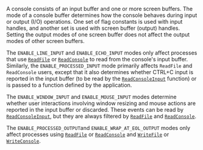 A console consists of an input buffer and one or more screen buffers. The mode of a console buffer determines how the console behaves during input or output (I/O) operations. One set of flag constants is used with input handles, and another set is used with screen buffer (output) handles. Setting the output modes of one screen buffer does not affect the output modes of other screen buffers.

The `ENABLE_LINE_INPUT` and `ENABLE_ECHO_INPUT` modes only affect processes that use [`ReadFile`](https://msdn.microsoft.com/library/windows/desktop/aa365467) or [`ReadConsole`](../readconsole.md) to read from the console's input buffer. Similarly, the `ENABLE_PROCESSED_INPUT` mode primarily affects `ReadFile` and `ReadConsole` users, except that it also determines whether CTRL+C input is reported in the input buffer (to be read by the [`ReadConsoleInput`](../readconsoleinput.md) function) or is passed to a function defined by the application.

The `ENABLE_WINDOW_INPUT` and `ENABLE_MOUSE_INPUT` modes determine whether user interactions involving window resizing and mouse actions are reported in the input buffer or discarded. These events can be read by [`ReadConsoleInput`](../readconsoleinput.md), but they are always filtered by [`ReadFile`](https://msdn.microsoft.com/library/windows/desktop/aa365467) and [`ReadConsole`](../readconsole.md).

The `ENABLE_PROCESSED_OUTPUT`and `ENABLE_WRAP_AT_EOL_OUTPUT` modes only affect processes using [`ReadFile`](https://msdn.microsoft.com/library/windows/desktop/aa365467) or [`ReadConsole`](../readconsole.md) and [`WriteFile`](https://msdn.microsoft.com/library/windows/desktop/aa365747) or [`WriteConsole`](../writeconsole.md).

